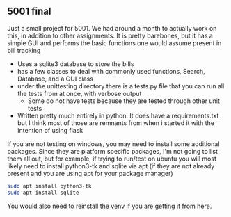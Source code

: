 ## 5001 final
Just a small project for 5001. We had around a month to actually work on this, in addition to other assignments. It is pretty barebones, but it has a simple GUI and performs the basic functions one would assume present in bill tracking
- Uses a sqlite3 database to store the bills
- has a few classes to deal with commonly used functions, Search, Database, and a GUI class
- under the unittesting directory there is a tests.py file that you can run all the tests from at once, with verbose output
  - Some do not have tests because they are tested through other unit tests
- Written pretty much entirely in python. It does have a requirements.txt but I think most of those are remnants from when i started it with the intention of using flask

If you are not testing on windows, you may need to install some additional packages. Since they are platform specific packages, I'm not going to list them all out, but for example, if trying to run/test on ubuntu you will most likely need to install python3-tk and sqlite via apt (if they are not already present and you are using apt for your package manager)
```bash
sudo apt install python3-tk
sudo apt install sqlite
```
You would also need to reinstall the venv if you are getting it from here. 
